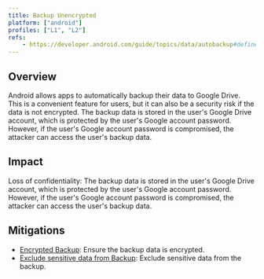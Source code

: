```yaml
---
title: Backup Unencrypted
platform: ["android"]
profiles: ["L1", "L2"]
refs:
    - https://developer.android.com/guide/topics/data/autobackup#define-device-conditions
---
```


## Overview

Android allows apps to automatically backup their data to Google Drive. This is a convenient feature for users, but it can also be a security risk if the data is not encrypted. The backup data is stored in the user's Google Drive account, which is protected by the user's Google account password. However, if the user's Google account password is compromised, the attacker can access the user's backup data.

## Impact

Loss of confidentiality: The backup data is stored in the user's Google Drive account, which is protected by the user's Google account password. However, if the user's Google account password is compromised, the attacker can access the user's backup data.

## Mitigations

- [Encrypted Backup](mitigations/MAS-MITIGATION-0006): Ensure the backup data is encrypted.
- [Exclude sensitive data from Backup](mitigations/MAS-MITIGATION-0007): Exclude sensitive data from the backup.
